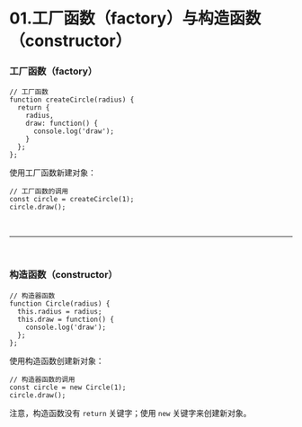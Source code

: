 # 01.工厂函数（factory）与构造函数（constructor）


### 工厂函数（factory）

```
// 工厂函数
function createCircle(radius) {
  return {
    radius,
    draw: function() {
      console.log('draw');
    }
  };
};
```

使用工厂函数新建对象：
```
// 工厂函数的调用
const circle = createCircle(1);
circle.draw();
```

<br>
<hr>
<br>


### 构造函数（constructor）

```
// 构造器函数
function Circle(radius) {
  this.radius = radius;
  this.draw = function() {
    console.log('draw');
  };
};
```

使用构造函数创建新对象：
```
// 构造器函数的调用
const circle = new Circle(1);
circle.draw();
```

注意，构造函数没有 ``return`` 关键字；使用 ``new`` 关键字来创建新对象。

